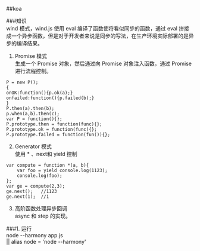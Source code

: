 ##koa

###知识     
wind 模式，wind.js 使用 eval 编译了函数使将看似同步的函数，通过 eval 拼接成一个异步函数，但是对于开发者来说是同步的写法，在生产环境实际部署的是异步的编译结果。   
1. Promise 模式    
生成一个 Promise 对象，然后通过向 Promise 对象注入函数，通过 Promise 进行流程控制。    
```      
P = new P();  
{                     
onOK:function(){p.ok(a);}     
onfailed:function(){p.failed(b);}              
}                  
P.then(a).then(b);                   
p.when(a,b).then(c);             
var P = function(){};      
P.prototype.then = function(func){};
P.prototype.ok = function(func){};       
P.prototype.failed = function(fun()){};       
```      
2. Generator 模式   
使用 * 、next和 yield 控制        
```
var compute = function *(a, b){
	var foo = yield console.log(1123);
	console.log(foo);
};
var ge = compute(2,3);
ge.next();   //1123
ge.next(1);  //1
```                         
3. 高阶函数处理异步回调  
async 和 step 的实现。     

###1. 运行   
node --harmony app.js   
|| alias node = 'node --harmony'